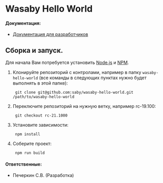 # Wasaby Hello World
#### Документация:
- [Документация для разработчиков](https://wasaby.dev)

## Сборка и запуск.

Для начала Вам потребуется установить [Node.js](http://nodejs.org/) и [NPM](http://npmjs.com).

1. Клонируйте репозиторий с контролами, например в папку `wasaby-hello-world` (все команды в следующих пунктах нужно будет выполнять в этой папке):

        git clone git@github.com:saby/wasaby-hello-world.git /path/to/wasaby-hello-world

1. Переключите репозиторий на нужную ветку, например rc-19.100:

        git checkout rc-21.1000

1. Установите зависимости:

        npm install

1. Cоберите проект:

        npm run build

#### Ответственные:
- Печеркин С.В. (Разработка)
